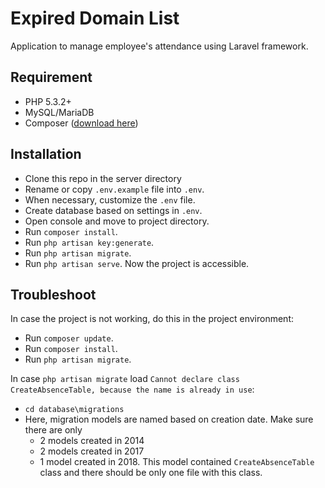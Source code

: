 # Expired Domain List

Application to manage employee's attendance using Laravel framework.

## Requirement
- PHP 5.3.2+
- MySQL/MariaDB
- Composer ([download here](https://getcomposer.org/download/))

## Installation
- Clone this repo in the server directory
- Rename or copy `.env.example` file into `.env`.
- When necessary, customize the `.env` file.
- Create database based on settings in `.env`.
- Open console and move to project directory.
- Run `composer install`.
- Run `php artisan key:generate`.
- Run `php artisan migrate`.
- Run `php artisan serve`. Now the project is accessible.

## Troubleshoot
In case the project is not working, do this in the project environment:
- Run `composer update`.
- Run `composer install`.
- Run `php artisan migrate`.

In case `php artisan migrate` load `Cannot declare class CreateAbsenceTable, because the name is already in use`:
- `cd database\migrations`
- Here, migration models are named based on creation date. Make sure there are only
  - 2 models created in 2014
  - 2 models created in 2017
  - 1 model created in 2018. This model contained `CreateAbsenceTable` class and there should be only one file with this class.
